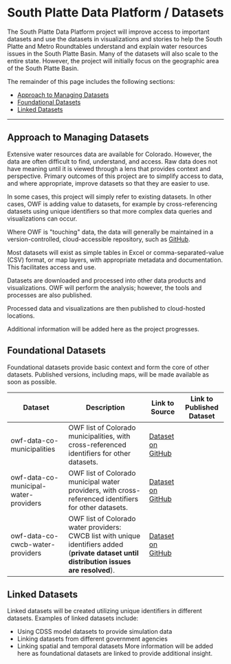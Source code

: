 # South Platte Data Platform / Datasets #

The South Platte Data Platform project will improve access to important datasets and use the datasets
in visualizations and stories to help the South Platte and Metro Roundtables understand and explain water resources issues
in the South Platte Basin.
Many of the datasets will also scale to the entire state.
However, the project will initially focus on the geographic area of the South Platte Basin.

The remainder of this page includes the following sections:

* [Approach to Managing Datasets](#approach-to-managing-datasets)
* [Foundational Datasets](#foundational-datasets)
* [Linked Datasets](#linked-datasets)

-----------

## Approach to Managing Datasets ##

Extensive water resources data are available for Colorado.
However, the data are often difficult to find, understand, and access.
Raw data does not have meaning until it is viewed through a lens that provides context and perspective.
Primary outcomes of this project are to simplify access to data, and where appropriate, improve datasets so that they are easier to use.

In some cases, this project will simply refer to existing datasets.
In other cases, OWF is adding value to datasets, for example by cross-referencing datasets using unique identifiers
so that more complex data queries and visualizations can occur.

Where OWF is "touching" data, the data will generally be maintained in a version-controlled, cloud-accessible repository, such as
[GitHub](https://github.com/).

Most datasets will exist as simple tables in Excel or comma-separated-value (CSV) format, or map layers, with appropriate metadata and documentation.
This facilitates access and use.

Datasets are downloaded and processed into other data products and visualizations.
OWF will perform the analysis; however, the tools and processes are also published.

Processed data and visualizations are then published to cloud-hosted locations.

Additional information will be added here as the project progresses.

## Foundational Datasets ##

Foundational datasets provide basic context and form the core of other datasets.
Published versions, including maps, will be made available as soon as possible.

| Dataset                    | Description                                                                                | Link to Source | Link to Published Dataset                                                              |
| -------------------------- | ------------------------------------------------------------------------------------------ | -------------- | -------------------------------------------------------------------------------------- |
| owf-data-co-municipalities | OWF list of Colorado municipalities, with cross-referenced identifiers for other datasets. | [Dataset on GitHub](https://github.com/OpenWaterFoundation/owf-data-co-municipalities) | |
| owf-data-co-municipal-water-providers | OWF list of Colorado municipal water providers, with cross-referenced identifiers for other datasets. | [Dataset on GitHub](https://github.com/OpenWaterFoundation/owf-data-co-municipal-water-providers) | |
| owf-data-co-cwcb-water-providers | OWF list of Colorado water providers:  CWCB list with unique identifiers added (**private dataset until distribution issues are resolved**). | [Dataset on GitHub](https://github.com/OpenWaterFoundation/owf-data-co-cwcb-water-providers) | |

## Linked Datasets ##

Linked datasets will be created utilizing unique identifiers in different datasets.
Examples of linked datasets include:

* Using CDSS model datasets to provide simulation data
* Linking datasets from different government agencies
* Linking spatial and temporal datasets
More information will be added here as foundational datasets are linked to provide additional insight.
